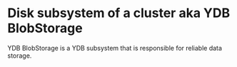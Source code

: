 # Disk subsystem of a cluster aka YDB BlobStorage

YDB BlobStorage is a YDB subsystem that is responsible for reliable data storage.
